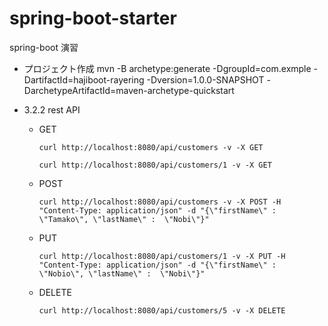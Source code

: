 # spring-boot-starter
spring-boot 演習

- プロジェクト作成
mvn -B archetype:generate -DgroupId=com.exmple -DartifactId=hajiboot-rayering -Dversion=1.0.0-SNAPSHOT -DarchetypeArtifactId=maven-archetype-quickstart

- 3.2.2 rest API
  - GET
    ```
    curl http://localhost:8080/api/customers -v -X GET
    ```
    ```
    curl http://localhost:8080/api/customers/1 -v -X GET
    ```
  - POST
    ```
    curl http://localhost:8080/api/customers -v -X POST -H "Content-Type: application/json" -d "{\"firstName\" : \"Tamako\", \"lastName\" :  \"Nobi\"}"
    ```
  - PUT
    ```
    curl http://localhost:8080/api/customers/1 -v -X PUT -H "Content-Type: application/json" -d "{\"firstName\" : \"Nobio\", \"lastName\" :  \"Nobi\"}"
    ```
  - DELETE
    ```
    curl http://localhost:8080/api/customers/5 -v -X DELETE
    ```